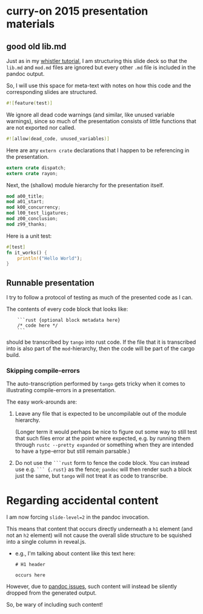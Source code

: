 # curry-on 2015 presentation materials

## good old lib.md

Just as in my [whistler tutorial][cyot whistler],
I am structuring this slide deck
so that the `lib.md` and `mod.md` files are ignored
but every other `.md` file is included in the pandoc output.

[cyot whistler]: https://github.com/pnkfelix/cyot/blob/master/src/tutorial/whistler_rust_intro/mod.md

So, I will use this space for meta-text with notes on how this code
and the corresponding slides are structured.

```rust
#![feature(test)]
```

We ignore all dead code warnings (and similar, like unused variable warnings), since so much of the presentation
consists of little functions that are not exported nor called.

```rust
#![allow(dead_code, unused_variables)]
```

Here are any `extern crate` declarations that I happen
to be referencing in the presentation.

```rust
extern crate dispatch;
extern crate rayon;
```

Next, the (shallow) module hierarchy for the presentation itself.

```rust
mod a00_title;
mod a01_start;
mod k00_concurrency;
mod l00_test_ligatures;
mod z00_conclusion;
mod z99_thanks;
```

Here is a unit test:

```rust
#[test]
fn it_works() {
    println!("Hello World");
}
```

## Runnable presentation

I try to follow a protocol of testing as much of the presented code as I can.

The contents of every code block that looks like:

```
    ```rust {optional block metadata here}
    /* code here */
    ```
```

should be transcribed by `tango` into rust code. If the file that it
is transcribed into is also part of the `mod`-hierarchy, then the code
will be part of the cargo build.

### Skipping compile-errors

The auto-transcription performed by `tango` gets tricky when it comes
to illustrating compile-errors in a presentation.

The easy work-arounds are:

 1. Leave any file that is expected to be uncompilable out of the
    module hierarchy.

    (Longer term it would perhaps be nice to figure out some way to
    still test that such files error at the point where expected,
    e.g. by running them through `rustc --pretty expanded` or
    something when they are intended to have a type-error but still
    remain parsable.)

 2. Do not use the ```` ```rust ```` form to fence the code block.
    You can instead use e.g. ```` ``` {.rust} ```` as the fence;
    `pandoc` will then render such a block just the same, but `tango`
    will not treat it as code to transcribe.

# Regarding accidental content

I am now forcing `slide-level=2` in the pandoc invocation.

This means that content that occurs
directly underneath a `h1` element (and not an `h2` element)
will not
cause the overall slide structure to be squished into a single column
in reveal.js.

* e.g., I'm talking about content like this text here:

  ```
  # H1 header

  occurs here
  ```


However, due to [pandoc issues], such content will instead be
silently dropped from the generated output.

[pandoc issues]: https://github.com/jgm/pandoc/issues/2265

So, be wary of including such content!
